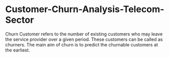 # Customer-Churn-Analysis-Telecom-Sector
Churn Customer refers to the number of existing customers who may leave the service provider over a given period. These customers can be called as churners. The main aim of churn is to predict the churnable customers at the earliest.

